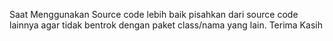 Saat Menggunakan Source code lebih baik pisahkan dari source code lainnya agar tidak bentrok dengan paket class/nama yang lain. Terima Kasih
